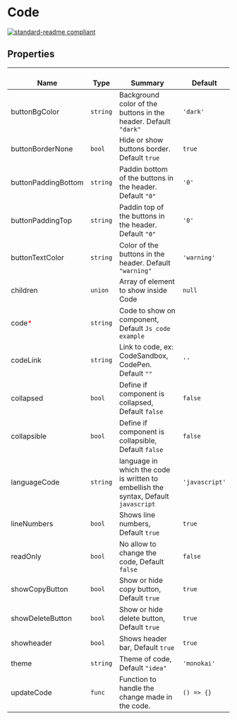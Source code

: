 # Code
  [![standard-readme compliant](https://img.shields.io/badge/standard--readme-OK-green.svg?style=flat-square)](https://github.com/RichardLitt/standard-readme)
  

  ## Properties
  | </br>Name | </br>Type | </br>Summary | </br>Default | 
| ---- | ---- | ---- | ---- |
| buttonBgColor | `string` | Background color of the buttons in the header. Default `"dark"` | `'dark'` |
| buttonBorderNone | `bool` | Hide or show buttons border. Default `true` | `true` |
| buttonPaddingBottom | `string` | Paddin bottom of the buttons in the header. Default `"0"` | `'0'` |
| buttonPaddingTop | `string` | Paddin top of the buttons in the header. Default `"0"` | `'0'` |
| buttonTextColor | `string` | Color of the buttons in the header. Default `"warning"` | `'warning'` |
| children | `union` | Array of element to show inside Code | `null` |
| code<font color="red">*</font> | `string` | Code to show on component, Default `Js code example` |  |
| codeLink | `string` | Link to code, ex: CodeSandbox, CodePen. Default `""` | `''` |
| collapsed | `bool` | Define if component is collapsed, Default `false` | `false` |
| collapsible | `bool` | Define if component is collapsible, Default `false` | `false` |
| languageCode | `string` | language in which the code is written to embellish the syntax, Default `javascript` | `'javascript'` |
| lineNumbers | `bool` | Shows line numbers, Default `true` | `true` |
| readOnly | `bool` | No allow to change the code, Default `false` | `false` |
| showCopyButton | `bool` | Show or hide copy button, Default `true` | `true` |
| showDeleteButton | `bool` | Show or hide delete button, Default `true` | `true` |
| showheader | `bool` | Shows header bar, Default `true` | `true` |
| theme | `string` | Theme of code, Default `"idea"` | `'monokai'` |
| updateCode | `func` | Function to handle the change made in the code. | `() => {}` |